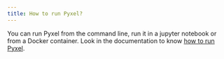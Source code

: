 ```yaml
---
title: How to run Pyxel?
---
```


You can run Pyxel from the command line, run it in a jupyter notebook or from a Docker container.
Look in the documentation to know [how to run Pyxel](https://esa.gitlab.io/pyxel/doc/stable/tutorials/running.html).